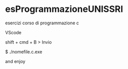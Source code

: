 # esProgrammazioneUNISSRI
esercizi corso di programmazione c


VScode

shift + cmd + B > Invio 

$ ./nomefile.c.exe

and enjoy

